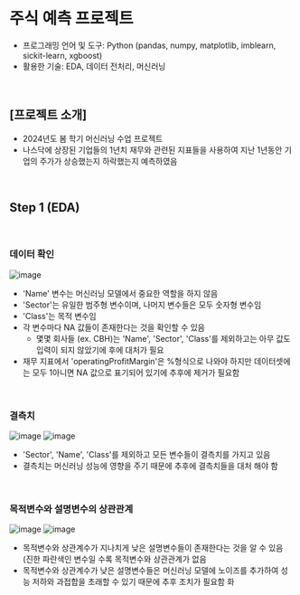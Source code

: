 # 주식 예측 프로젝트
* 프로그래밍 언어 및 도구: Python (pandas, numpy, matplotlib, imblearn, sickit-learn, xgboost)
* 활용한 기술: EDA, 데이터 전처리, 머신러닝 

<br/>

## [프로젝트 소개]
* 2024년도 봄 학기 머신러닝 수업 프로젝트
* 나스닥에 상장된 기업들의 1년치 재무와 관련된 지표들을 사용하여 지난 1년동안 기업의 주가가 상승했는지 하락했는지 예측하였음

<br/>

## Step 1 (EDA)

<br/>

### 데이터 확인
![image](https://github.com/YounseoKim62/Data-Analysis-Projects-KR/assets/161654460/68b44d07-3e9a-420d-81fa-4381f7d4ec93)

* 'Name' 변수는 머신러닝 모델에서 중요한 역할을 하지 않음
* 'Sector'는 유일한 범주형 변수이며, 나머지 변수들은 모두 숫자형 변수임
* 'Class'는 목적 변수임
* 각 변수마다 NA 값들이 존재한다는 것을 확인할 수 있음
  * 몇몇 회사들 (ex. CBH)는 'Name', 'Sector', 'Class'를 제외하고는 아무 값도 입력이 되지 않았기에 후에 대처가 필요
* 재무 지표에서 'operatingProfitMargin'은 %형식으로 나와야 하지만 데이터셋에는 모두 1아니면 NA 값으로 표기되어 있기에 추후에 제거가 필요함

<br/>

### 결측치
![image](https://github.com/YounseoKim62/Data-Analysis-Projects-KR/assets/161654460/a65cf719-490b-4cac-9156-f1c470eef5cd)
![image](https://github.com/YounseoKim62/Data-Analysis-Projects-KR/assets/161654460/13f15b3d-d5cf-4e36-b4b0-c1e2545e4f8f)


* 'Sector', 'Name', 'Class'를 제외하고 모든 변수들이 결측치를 가지고 있음
* 결측치는 머신러닝 성능에 영향을 주기 때문에 추후에 결측치들을 대처 해야 함

<br/>

### 목적변수와 설명변수의 상관관계
![image](https://github.com/YounseoKim62/Data-Analysis-Projects-KR/assets/161654460/4d3ebc99-688a-484e-a3c6-8b98bf4c47d8)
![image](https://github.com/YounseoKim62/Data-Analysis-Projects-KR/assets/161654460/770b4255-418d-4468-9706-f1123e21cb9a)

* 목적변수와 상관계수가 지나치게 낮은 설명변수들이 존재한다는 것을 알 수 있음 (진한 파란색인 변수일 수록 목적변수와 상관관계가 없음
* 목적변수와 상관계수가 낮은 설명변수들은 머신러닝 모델에 노이즈를 추가하여 성능 저하와 과접합을 초래할 수 있기 때문에 추후 조치가 필요함
화
